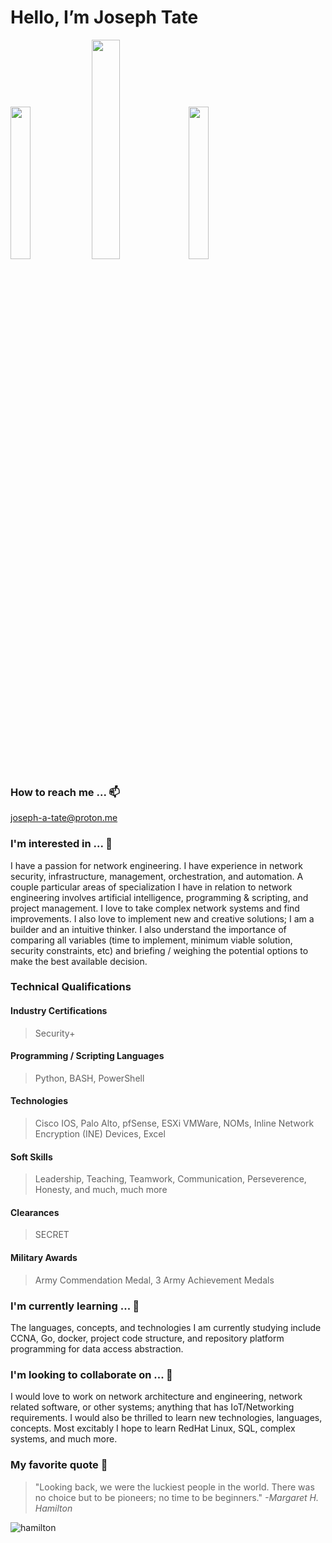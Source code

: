 # Hello, I’m Joseph Tate
<p float="left">
  <img src="https://github.com/user-attachments/assets/2fa23983-17f8-457d-82a2-b9f1de3d69ad" width=25%y /> 
  <img src="https://github.com/user-attachments/assets/45fc51e5-300f-41dd-941a-99a18aa0893b" width=30%y /> 
  <img src="https://github.com/user-attachments/assets/e5cc2a6e-f824-463e-ad9b-b907c0f2d694" width=25%y />
</p>


### How to reach me ... 📫
  joseph-a-tate@proton.me

### I'm interested in ... 👀
  I have a passion for network engineering. I have experience in network security, infrastructure, management, orchestration, and automation. A couple particular areas of specialization I have in relation to network engineering involves artificial intelligence, programming & scripting, and project management. I love to take complex network systems and find improvements. I also love to implement new and creative solutions; I am a builder and an intuitive thinker. I also understand the importance of comparing all variables (time to implement, minimum viable solution, security constraints, etc) and briefing / weighing the potential options to make the best available decision.

### Technical Qualifications
#### Industry Certifications
> Security+
#### Programming / Scripting Languages
> Python, BASH, PowerShell
#### Technologies
> Cisco IOS, Palo Alto, pfSense, ESXi VMWare, NOMs, Inline Network Encryption (INE) Devices, Excel
#### Soft Skills
> Leadership, Teaching, Teamwork, Communication, Perseverence, Honesty, and much, much more
#### Clearances
> SECRET
#### Military Awards
> Army Commendation Medal, 3 Army Achievement Medals

### I'm currently learning ... 🌱
  The languages, concepts, and technologies I am currently studying include CCNA, Go, docker, project code structure, and repository platform programming for data access abstraction.

### I'm looking to collaborate on ... 💞️
  I would love to work on network architecture and engineering, network related software, or other systems; anything that has IoT/Networking requirements. I would also be thrilled to learn new technologies, languages, concepts. Most excitably I hope to learn RedHat Linux, SQL, complex systems, and much more.

### My favorite quote 📝
> "Looking back, we were the luckiest people in the world. There was no choice but to be pioneers; no time to be beginners." _-Margaret H. Hamilton_

![hamilton](https://github.com/user-attachments/assets/6abf26ab-4147-4ff0-9189-30fb02906f66)
